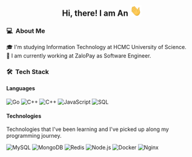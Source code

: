 <div align="center">
  <h2> 
    Hi, there! I am An <img src="gifs/hi.gif" width="30px">
  </h2>
</div>

### 💻 &nbsp;About Me

🎓 I'm studying Information Technology at HCMC University of Science.  
🔭 I am currently working at ZaloPay as Software Engineer.

### 🛠 &nbsp;Tech Stack

#### Languages

![Go](https://img.shields.io/badge/-Golang-red?&logo=Go&logoColor=00ADD8)
![C++](https://img.shields.io/badge/-C++-blue?&logo=C&logoColor=ddc508)
![C++](https://img.shields.io/badge/-Python-purple?&logo=Python&logoColor=ddc508)
![JavaScript](https://img.shields.io/badge/-JavaScript-orange?&logo=JavaScript&logoColor=ddc508)
![SQL](https://img.shields.io/badge/-SQL-violet?&logo=MySQL&logoColor=4479A1)

#### Technologies

Technologies that I've been learning and I've picked up along my programming journey.

![MySQL](https://img.shields.io/badge/-MySQL-yellow?&logo=mysql&logoColor=4479A1)
![MongoDB](https://img.shields.io/badge/-MongoDB-yellow?&logo=mongoDB&logoColor=47A248)
![Redis](https://img.shields.io/badge/-Redis-yellow?&logo=Redis&logoColor=DC382D)
![Node.js](https://img.shields.io/badge/-Node.js-yellow?&logo=node.js)
![Docker](https://img.shields.io/badge/-Docker-yellow?&logo=Docker)
![Nginx](https://img.shields.io/badge/-Nginx-yellow?&logo=Nginx&logoColor=269539)
